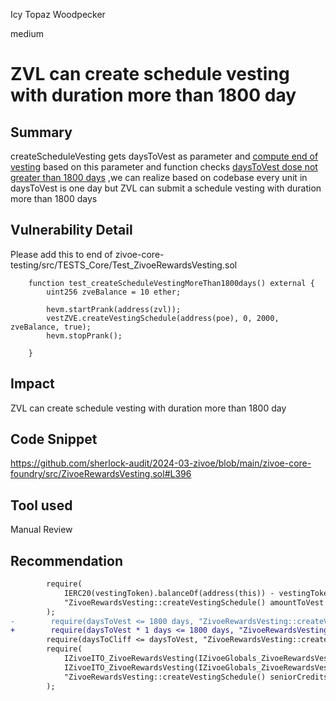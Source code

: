 Icy Topaz Woodpecker

medium

# ZVL can create schedule vesting with duration more than 1800 day

## Summary
createScheduleVesting gets daysToVest as parameter and [compute end of vesting](https://github.com/sherlock-audit/2024-03-zivoe/blob/main/zivoe-core-foundry/src/ZivoeRewardsVesting.sol#L409) based on this parameter and function checks [daysToVest dose not greater than 1800 days](https://github.com/sherlock-audit/2024-03-zivoe/blob/main/zivoe-core-foundry/src/ZivoeRewardsVesting.sol#L396) ,we can realize based on codebase every unit in daysToVest is one day but ZVL can submit a schedule vesting with duration more than 1800 days

## Vulnerability Detail
Please add this to end of zivoe-core-testing/src/TESTS_Core/Test_ZivoeRewardsVesting.sol
```solidity
    function test_createScheduleVestingMoreThan1800days() external {
        uint256 zveBalance = 10 ether;

        hevm.startPrank(address(zvl));
        vestZVE.createVestingSchedule(address(poe), 0, 2000, zveBalance, true);
        hevm.stopPrank();

    }
```

## Impact
ZVL can create schedule vesting with duration more than 1800 day

## Code Snippet
https://github.com/sherlock-audit/2024-03-zivoe/blob/main/zivoe-core-foundry/src/ZivoeRewardsVesting.sol#L396
## Tool used

Manual Review

## Recommendation
```diff
        require(
            IERC20(vestingToken).balanceOf(address(this)) - vestingTokenAllocated >= amountToVest, 
            "ZivoeRewardsVesting::createVestingSchedule() amountToVest > vestingToken.balanceOf(address(this)) - vestingTokenAllocated"
        );
-        require(daysToVest <= 1800 days, "ZivoeRewardsVesting::createVestingSchedule() daysToVest > 1800 days");
+        require(daysToVest * 1 days <= 1800 days, "ZivoeRewardsVesting::createVestingSchedule() daysToVest > 1800 days");
        require(daysToCliff <= daysToVest, "ZivoeRewardsVesting::createVestingSchedule() daysToCliff > daysToVest");
        require(
            IZivoeITO_ZivoeRewardsVesting(IZivoeGlobals_ZivoeRewardsVesting(GBL).ITO()).seniorCredits(account) == 0 &&
            IZivoeITO_ZivoeRewardsVesting(IZivoeGlobals_ZivoeRewardsVesting(GBL).ITO()).juniorCredits(account) == 0,
            "ZivoeRewardsVesting::createVestingSchedule() seniorCredits(_msgSender) > 0 || juniorCredits(_msgSender) > 0"
        );
```
